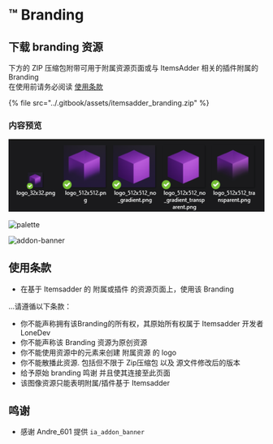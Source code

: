 # ™ Branding

## 下载 branding 资源

下方的 ZIP 压缩包附带可用于附属资源页面或与 ItemsAdder 相关的插件附属的 Branding 
<br>在使用前请务必阅读 [使用条款](branding.md#usage-terms) 

{% file src="../.gitbook/assets/itemsadder_branding.zip" %}

### 内容预览

![logos](<../.gitbook/assets/image (44) (1) (1) (1).png>)

![palette](../.gitbook/assets/color\_palette.jpg)

![addon-banner](../.gitbook/assets/ia\_addon\_banner.png)

## 使用条款

* 在基于 Itemsadder 的 附属或插件 的资源页面上，使用该 Branding

...请遵循以下条款：

* 你不能声称拥有该Branding的所有权，其原始所有权属于 Itemsadder 开发者 LoneDev
* 你不能声称该 Branding 资源为原创资源
* 你不能使用资源中的元素来创建 附属资源 的 logo
* 你不能散播此资源. 包括但不限于 Zip压缩包 以及 源文件修改后的版本
* 给予原始 branding 鸣谢 并且使其连接至此页面
* 该图像资源只能表明附属/插件基于 Itemsadder

## 鸣谢

* 感谢 Andre\_601 提供 `ia_addon_banner`  